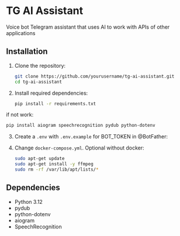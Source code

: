 # TG AI Assistant

Voice bot Telegram assistant that uses AI to work with APIs of other applications

## Installation

1. Clone the repository:
   ```bash
   git clone https://github.com/yourusername/tg-ai-assistant.git
   cd tg-ai-assistant
   ```

2. Install required dependencies:
   ```bash
   pip install -r requirements.txt
   ```
if not work:
   ```bash
   pip install aiogram speechrecognition pydub python-dotenv
   ```

3. Create a `.env` with `.env.example` for BOT_TOKEN in @BotFather:

4. Change `docker-compose.yml`. Optional
without docker:
   ```bash
   sudo apt-get update 
   sudo apt-get install -y ffmpeg 
   sudo rm -rf /var/lib/apt/lists/*
   ```

## Dependencies

- Python 3.12
- pydub
- python-dotenv
- aiogram
- SpeechRecognition